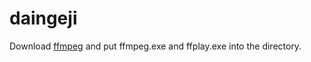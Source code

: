 # daingeji
Download [ffmpeg](https://ffmpeg.zeranoe.com/builds/win64/static/ffmpeg-20200323-ba698a2-win64-static.zip) and put ffmpeg.exe and ffplay.exe into the directory.
